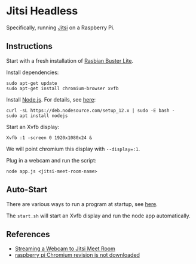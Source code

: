 # Jitsi Headless

Specifically, running [Jitsi](https://jitsi.org/) on a Raspberry Pi. 


## Instructions
Start with a fresh installation of [Rasbian Buster Lite](https://www.raspberrypi.org/downloads/raspbian/).

Install dependencies:
```
sudo apt-get update
sudo apt-get install chromium-browser xvfb
```

Install [Node.js](https://nodejs.org/en/). For details, see [here](https://github.com/nodesource/distributions):
```
curl -sL https://deb.nodesource.com/setup_12.x | sudo -E bash -
sudo apt install nodejs
```

Start an Xvfb display:
```
Xvfb :1 -screen 0 1920x1080x24 &
```

We will point chromium this display with `--display=:1`.


Plug in a webcam and run the script:
```
node app.js <jitsi-meet-room-name>
```


## Auto-Start
There are various ways to run a program at startup, see [here](https://www.dexterindustries.com/howto/run-a-program-on-your-raspberry-pi-at-startup/).

The `start.sh` will start an Xvfb display and run the node app automatically. 


## References
* [Streaming a Webcam to Jitsi Meet Room](https://code.saghul.net/tag/headless/)
* [raspberry pi Chromium revision is not downloaded](https://github.com/puppeteer/puppeteer/issues/550#issuecomment-551991273)
